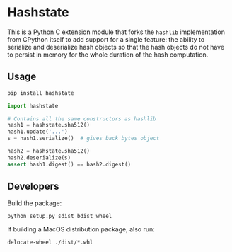 # Hashstate

This is a Python C extension module that forks the ``hashlib`` implementation
from CPython itself to add support for a single feature: the ability to
serialize and deserialize hash objects so that the hash objects do not have
to persist in memory for the whole duration of the hash computation.

## Usage

```bash
pip install hashstate
```

```python
import hashstate

# Contains all the same constructors as hashlib
hash1 = hashstate.sha512()
hash1.update('...')
s = hash1.serialize()  # gives back bytes object

hash2 = hashstate.sha512()
hash2.deserialize(s)
assert hash1.digest() == hash2.digest()
```

## Developers

Build the package:

    python setup.py sdist bdist_wheel

If building a MacOS distribution package, also run:

    delocate-wheel ./dist/*.whl
```
